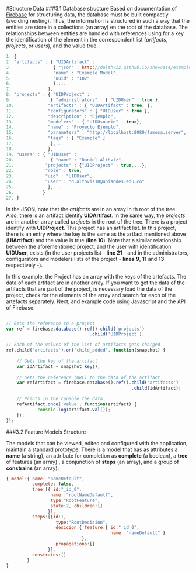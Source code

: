 #Structure Data
###3.1 Database structure
Based on documentation of [Firebase](https://firebase.google.com/docs/database/web/structure-data) for structuring data, the database must be built compactly (avoiding nesting). Thus, the information is structured in such a way that the entities are store in a collections (an array) en the root of the database. The relationships between entities are handled with references using for a key the identification of the element in the correspondent list (_artifacts_, _projects_, or _users_), and the value true.

```javascript
1. {
2. "artifacts" : { "UIDArtifact" :
3.                { "json" : http://dalthviz.github.io/showcase/exampleModels/example.json",
4.                "name" : "Example Model", 
5.                "uuid" : "102" 
6.                },...
7.              },
8. "projects" : { "UIDProject" :
9.               { "administrators" : { "UIDUser" : true },                      
10.             "artifacts" : { "UIDArtifact" : true, }, 
11.             "configurators" : { "UIDUser" : true },             
12.             "description" : "Ejemplo", 
13.             "modelers" : { "UIDUsuario" : true},
14.             "name" : "Proyecto Ejemplo", 
15.             "parameters" : "http://localhost:8080/famosa.server", 
16.             "tags" : [ "Example" ] 
17.              },...
18.             },
19. "users" : { "UIDUser" : 
20.              { "name" : "Daniel Althviz", 
21.            "projects" : {"UIDProject" : true,...}, 
22.            "role" : true, 
23.            "uid" : "UIDUser",
24.            "user" : "d.althviz10@uniandes.edu.co" 
25.             },...
26.           }
27. }
```
In the JSON, note that the _artifacts_ are in an array in th root of the tree. Also, there is an artifact identify **UIDArtifact**. In the same way, the _projects_ are in another array called _projects_ in the root of the tree. There is a project identify with **UIDProject**. This project has an artifact list. In this project, there is an entry where the key is the same as the artfact mentioned above (**UIArtifact**) and the value is true (**line 10**). Note that a similar relationship between the aforementioned project, and the user with identification **UIDUser**, exists (in the user projects list - **line 21** - and  in the administrators, configurators and modelers lists of the project - **lines** **9**, **11** and **13** respectively -).

In this example, the Project has an array with the keys of the artefacts. The data of each artifact are in another array. If you want to get the data of the artifacts that are part of the project, is necessary load the data of the project, check for the elements of the array and search for each of the artefacts separately. Next, and example code using Javascript and the API of Firebase:

```javascript

// Gets the reference to a project
var ref = firebase.database().ref().child('projects')
                                .child('UIDProject');

// Each of the values of the list of artifacts gets charged
ref.child('artifacts').on('child_added', function(snapshot) {
 
    // Gets the key of the artifact
    var idArtifact = snapshot.key();
    
    // Gets the reference (URL) to the data of the artifact
    var refArtifact = firebase.database().ref().child('artifacts')
                                                .child(idArtifact); 

    // Prints in the console the data
    refArtifact.once('value', function(artifact) { 
            console.log(artifact.val()); 
    }); 
});

```

###3.2 Feature Models Structure

The models that can be viewed, edited and configured with the application, maintain a standard prototype. There is a  model that has as attributes a **name** (a string), an attribute for completion as **complete** (a boolean), a **tree** of features (an array) , a conjunction of **steps** (an array), and a group of **constrains** (an array).

```javascript
{ model:{ name: "nameDefault", 
          complete: false, 
          tree:[{ id:"_id_0", 
                 name :"rootNameDefault", 
                 type:"RootFeature", 
                 state:2, children:[] 
                }], 
          steps:[{id:1,
                   type:"RootDecision", 
                   desicion:{ feature:{ id:"_id_0", 
                                        name: "nameDefault" } 
                             }, 
                   propagations:[] 
                }],
          constrains:[]
        }
}
```

